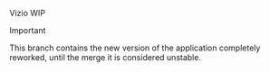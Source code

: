 Vizio WIP

> [!IMPORTANT]
> This branch contains the new version of the application completely reworked, until the merge it is considered unstable.
